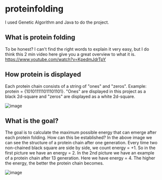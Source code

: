 # proteinfolding

I used Genetic Algorithm and Java to do the project.

## What is protein folding
To be honest? I can't find the right words to explain it very easy, but I do think this 2 min video here give you a great overview to what it is. https://www.youtube.com/watch?v=KpedmJdrTpY

## How protein is displayed
Each protein chain consists of a string of "ones" and "zeros". Example: protein = {101011111011101101}. "Ones" are displayed in this project as a black 2d-square and "zeros" are displayed as a white 2d-square. 

![image](https://github.com/codingPineAppl3/proteinfolding/assets/51518928/9ac3e4fa-d838-4101-a8e1-428cb1be7254)

## What is the goal?
The goal is to calculate the maximum possible energy that can emerge after each protein folding. How can this be established? In the above image we can see the structure of a protein chain after one generation. Every time two non-chained black square are side by side, we count energy = +1. So in the first picture we have an energy = 2. In the 2nd picture we have an example of a protein chain after 13 generation. Here we have energy = 4. The higher the energy, the better the protein chain becomes.

![image](https://github.com/codingPineAppl3/proteinfolding/assets/51518928/2dbd04c2-a1c1-4a57-a4c9-2b53d8ebda6f)



